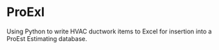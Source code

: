 # ProExl
Using Python to write HVAC ductwork items to Excel for insertion into a ProEst Estimating database.
